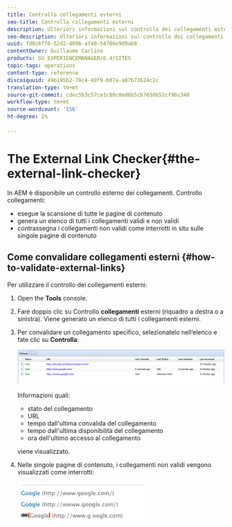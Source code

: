 ```yaml
---
title: Controllo collegamenti esterni
seo-title: Controllo collegamenti esterni
description: Ulteriori informazioni sul controllo dei collegamenti esterni in AEM.
seo-description: Ulteriori informazioni sul controllo dei collegamenti esterni in AEM.
uuid: fd0c6ff6-52d2-4096-af40-54786e9d9ab8
contentOwner: Guillaume Carlino
products: SG_EXPERIENCEMANAGER/6.4/SITES
topic-tags: operations
content-type: reference
discoiquuid: 49b195b2-78c4-49f9-b07a-a87b73624c2c
translation-type: tm+mt
source-git-commit: cdec5b3c57ce1c80c0ed6b5cb7650b52cf9bc340
workflow-type: tm+mt
source-wordcount: '156'
ht-degree: 1%

---
```



# The External Link Checker{#the-external-link-checker}

In AEM è disponibile un controllo esterno dei collegamenti. Controllo collegamenti:

* esegue la scansione di tutte le pagine di contenuto
* genera un elenco di tutti i collegamenti validi e non validi
* contrassegna i collegamenti non validi come interrotti in situ sulle singole pagine di contenuto

## Come convalidare collegamenti esterni {#how-to-validate-external-links}

Per utilizzare il controllo dei collegamenti esterni:

1. Open the **Tools** console.
1. Fare doppio clic su Controllo **collegamenti** esterni (riquadro a destra o a sinistra). Viene generato un elenco di tutti i collegamenti esterni.
1. Per convalidare un collegamento specifico, selezionatelo nell’elenco e fate clic su **Controlla**:

   ![chlimage_1-109](assets/chlimage_1-109.png)

   Informazioni quali:

   * stato del collegamento
   * URL
   * tempo dall&#39;ultima convalida del collegamento
   * tempo dall&#39;ultima disponibilità del collegamento
   * ora dell&#39;ultimo accesso al collegamento

   viene visualizzato.

1. Nelle singole pagine di contenuto, i collegamenti non validi vengono visualizzati come interrotti:

   ![chlimage_1-110](assets/chlimage_1-110.png)

